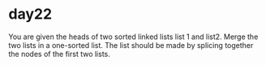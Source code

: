 # day22

You are given the heads of two sorted linked lists list 1 and list2.
Merge the two lists in a one-sorted list. The list should be made by splicing together the nodes of the first two lists.
